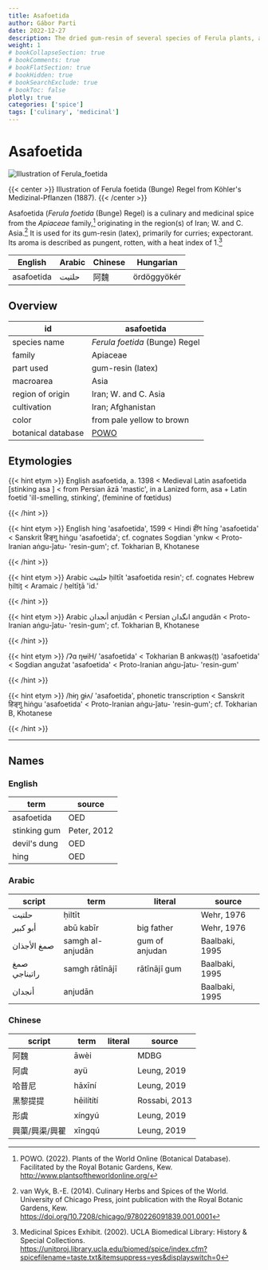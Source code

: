 ```yaml
---
title: Asafoetida
author: Gábor Parti
date: 2022-12-27
description: The dried gum-resin of several species of Ferula plants, also known as hing; devil's dung.
weight: 1
# bookCollapseSection: true
# bookComments: true
# bookFlatSection: true
# bookHidden: true
# bookSearchExclude: true
# bookToc: false
plotly: true
categories: ['spice']
tags: ['culinary', 'medicinal']
---
```


# Asafoetida

![Illustration of Ferula_foetida](/images/kohler/asafoetida.png)

{{< center >}}
Illustration of Ferula foetida (Bunge) Regel from Köhler's Medizinal-Pflanzen (1887).
{{< /center >}}

Asafoetida (*Ferula foetida* (Bunge) Regel) is a culinary and medicinal spice from the *Apiaceae* family,[^powo] originating in the region(s) of Iran; W. and C. Asia.[^van_wyk_culinary_2014] It is used for its gum-resin (latex), primarily for curries; expectorant. Its aroma is described as pungent, rotten, with a heat index of 1.[^ucla_medicinal_2002]

|  English |Arabic|Chinese| Hungarian |
|----------|------|-------|-----------|
|asafoetida| حلتیت|   阿魏  |ördöggyökér|

## Overview

|        id        |                     asafoetida                    |
|------------------|---------------------------------------------------|
|   species name   |           *Ferula foetida* (Bunge) Regel          |
|      family      |                      Apiaceae                     |
|     part used    |                 gum-resin (latex)                 |
|     macroarea    |                        Asia                       |
| region of origin |                Iran; W. and C. Asia               |
|    cultivation   |                 Iran; Afghanistan                 |
|       color      |             from pale yellow to brown             |
|botanical database|[POWO](https://powo.science.kew.org/taxon/842277-1)|

## Etymologies

{{< hint etym >}}
English asafoetida, a. 1398 < Medieval Latin asafoetida [stinking asa ] < from Persian āzā 'mastic', in a Lanized form, asa + Latin foetid 'ill-smelling, stinking', (feminine of fœtidus)

{{< /hint >}}

{{< hint etym >}}
English hing 'asafoetida', 1599 < Hindi हींग hīng 'asafoetida' < Sanskrit हिङ्गु hiṅgu 'asafoetida'; cf. cognates Sogdian 'ynkw < Proto-Iranian aṅgu-ǰatu- 'resin-gum'; cf. Tokharian B, Khotanese

{{< /hint >}}

{{< hint etym >}}
Arabic حلتيت ḥiltīt 'asafoetida resin'; cf. cognates Hebrew ḥiltiṯ < Aramaic / ḥeltīṯā 'id.'

{{< /hint >}}

{{< hint etym >}}
Arabic أنجدان anjudān < Persian انگدان angudān < Proto-Iranian aṅgu-ǰatu- 'resin-gum'; cf. Tokharian B, Khotanese

{{< /hint >}}

{{< hint etym >}}
/ʔɑ ŋʉiH/ 'asafoetida' < Tokharian B ankwaṣ(ṭ) 'asafoetida' < Sogdian angužat 'asafoetida' < Proto-Iranian aṅgu-ǰatu- 'resin-gum'

{{< /hint >}}

{{< hint etym >}}
/hɨŋ ɡɨʌ/ 'asafoetida', phonetic transcription < Sanskrit हिङ्गु hiṅgu 'asafoetida' < Proto-Iranian aṅgu-ǰatu- 'resin-gum'; cf. Tokharian B, Khotanese

{{< /hint >}}

***

## Names

### English

|    term    |   source  |
|------------|-----------|
| asafoetida |    OED    |
|stinking gum|Peter, 2012|
|devil's dung|    OED    |
|    hing    |    OED    |

### Arabic

|   script   |      term      |    literal   |    source    |
|------------|----------------|--------------|--------------|
|    حلتیت   |     ḥiltīt     |              |  Wehr, 1976  |
|  أبو كبير  |    abū kabīr   |  big father  |  Wehr, 1976  |
| صمغ الأجذان|samgh al-anjudān|gum of anjudan|Baalbaki, 1995|
|صمغ راتيناجي| samgh rātīnājī | rātīnājī gum |Baalbaki, 1995|
|   أنجدان   |     anjudān    |              |Baalbaki, 1995|

### Chinese

| script |   term   |literal|    source   |
|--------|----------|-------|-------------|
|   阿魏   |   āwèi   |       |     MDBG    |
|   阿虞   |    ayü   |       | Leung, 2019 |
|   哈昔尼  |  hāxīní  |       | Leung, 2019 |
|  黑黎提提  |hēilítí​tí|       |Rossabi, 2013|
|   形虞   |  xíngyú  |       | Leung, 2019 |
|興蕖/興渠/興瞿|  xīngqú  |       | Leung, 2019 |

[^powo]: POWO. (2022). Plants of the World Online (Botanical Database). Facilitated by the Royal Botanic Gardens, Kew. http://www.plantsoftheworldonline.org/
[^van_wyk_culinary_2014]: van Wyk, B.-E. (2014). Culinary Herbs and Spices of the World. University of Chicago Press, joint publication with the Royal Botanic Gardens, Kew. https://doi.org/10.7208/chicago/9780226091839.001.0001
[^ucla_medicinal_2002]: Medicinal Spices Exhibit. (2002). UCLA Biomedical Library: History & Special Collections. https://unitproj.library.ucla.edu/biomed/spice/index.cfm?spicefilename=taste.txt&itemsuppress=yes&displayswitch=0

